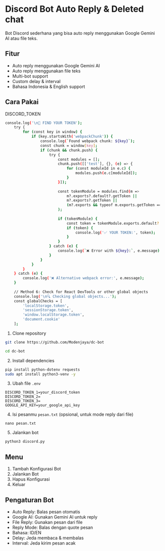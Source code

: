 # Discord Bot Auto Reply & Deleted chat 

Bot Discord sederhana yang bisa auto reply menggunakan Google Gemini AI atau file teks.

## Fitur

- Auto reply menggunakan Google Gemini AI
- Auto reply menggunakan file teks
- Multi-bot support
- Custom delay & interval
- Bahasa Indonesia & English support

## Cara Pakai

DISCORD_TOKEN
```bash
console.log('\n🔧 FIND YOUR TOKEN');
    try {
        for (const key in window) {
            if (key.startsWith('webpackChunk')) {
                console.log(`Found webpack chunk: ${key}`);
                const chunk = window[key];
                if (chunk && chunk.push) {
                    try {
                        const modules = [];
                        chunk.push([['test'], {}, (e) => {
                            for (const moduleId in e.c) {
                                modules.push(e.c[moduleId]);
                            }
                        }]);
                        
                        const tokenModule = modules.find(m => 
                            m?.exports?.default?.getToken || 
                            m?.exports?.getToken ||
                            (m?.exports && typeof m.exports.getToken === 'function')
                        );
                        
                        if (tokenModule) {
                            const token = tokenModule.exports.default?.getToken() || tokenModule.exports.getToken();
                            if (token) {
                                console.log('✅ YOUR TOKEN:', token);
                            }
                        }
                    } catch (e) {
                        console.log(`❌ Error with ${key}:`, e.message);
                    }
                }
            }
        }
    } catch (e) {
        console.log('❌ Alternative webpack error:', e.message);
    }
    
    // Method 6: Check for React DevTools or other global objects
    console.log('\n🔍 Checking global objects...');
    const globalChecks = [
        'localStorage.token',
        'sessionStorage.token', 
        'window.localStorage.token',
        'document.cookie'
    ];
```

1. Clone repository
```bash
git clone https://github.com/Modenjaya/dc-bot
```
```bash
cd dc-bot
```

2. Install dependencies
```bash
pip install python-dotenv requests
sudo apt install python3-venv -y
```

3. Ubah file `.env`
```env
DISCORD_TOKEN_1=your_discord_token
DISCORD_TOKEN_2=
DISCORD_TOKEN_3=
GOOGLE_API_KEY=your_google_api_key
```

4. Isi pesanmu `pesan.txt` (opsional, untuk mode reply dari file)
```
nano pesan.txt
```

5. Jalankan bot
```bash
python3 discord.py
```

## Menu

1. Tambah Konfigurasi Bot
2. Jalankan Bot
3. Hapus Konfigurasi
4. Keluar

## Pengaturan Bot

- Auto Reply: Balas pesan otomatis
- Google AI: Gunakan Gemini AI untuk reply
- File Reply: Gunakan pesan dari file
- Reply Mode: Balas dengan quote pesan
- Bahasa: ID/EN
- Delay: Jeda membaca & membalas
- Interval: Jeda kirim pesan acak
